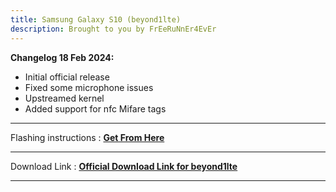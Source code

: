 ```yaml
---
title: Samsung Galaxy S10 (beyond1lte) 
description: Brought to you by FrEeRuNnEr4EvEr
---
```


<b>Changelog 18 Feb 2024:</b>
- Initial official release
- Fixed some microphone issues
- Upstreamed kernel
- Added support for nfc Mifare tags

----
Flashing instructions : [**Get From Here**](https://github.com/Matrixx-Devices/Matrixx-Devices.github.io/blob/main/devices/samsung/beyond1lte_inst.md)

----
Download Link : [**Official Download Link for beyond1lte**](https://sourceforge.net/projects/projectmatrixx/files/Android-14/beyond1lte/)

----
